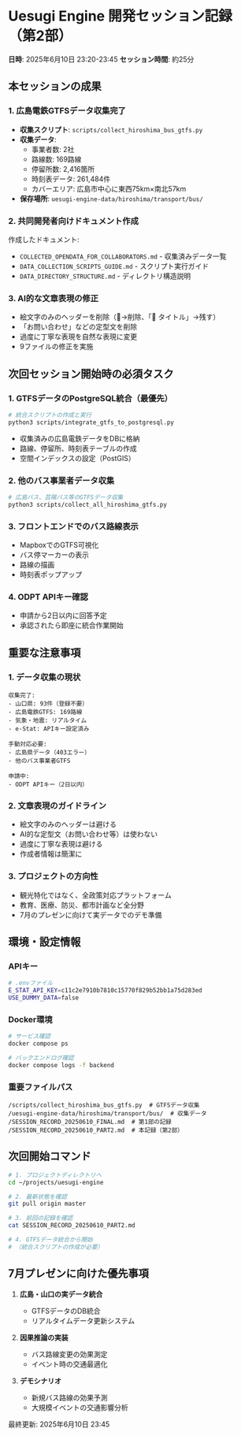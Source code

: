 # Uesugi Engine 開発セッション記録（第2部）
**日時**: 2025年6月10日 23:20-23:45
**セッション時間**: 約25分

## 本セッションの成果

### 1. 広島電鉄GTFSデータ収集完了
- **収集スクリプト**: `scripts/collect_hiroshima_bus_gtfs.py`
- **収集データ**:
  - 事業者数: 2社
  - 路線数: 169路線  
  - 停留所数: 2,416箇所
  - 時刻表データ: 261,484件
  - カバーエリア: 広島市中心に東西75km×南北57km
- **保存場所**: `uesugi-engine-data/hiroshima/transport/bus/`

### 2. 共同開発者向けドキュメント作成
作成したドキュメント:
- `COLLECTED_OPENDATA_FOR_COLLABORATORS.md` - 収集済みデータ一覧
- `DATA_COLLECTION_SCRIPTS_GUIDE.md` - スクリプト実行ガイド
- `DATA_DIRECTORY_STRUCTURE.md` - ディレクトリ構造説明

### 3. AI的な文章表現の修正
- 絵文字のみのヘッダーを削除（🚀→削除、「🚀 タイトル」→残す）
- 「お問い合わせ」などの定型文を削除
- 過度に丁寧な表現を自然な表現に変更
- 9ファイルの修正を実施

## 次回セッション開始時の必須タスク

### 1. GTFSデータのPostgreSQL統合（最優先）
```bash
# 統合スクリプトの作成と実行
python3 scripts/integrate_gtfs_to_postgresql.py
```
- 収集済みの広島電鉄データをDBに格納
- 路線、停留所、時刻表テーブルの作成
- 空間インデックスの設定（PostGIS）

### 2. 他のバス事業者データ収集
```bash
# 広島バス、芸陽バス等のGTFSデータ収集
python3 scripts/collect_all_hiroshima_gtfs.py
```

### 3. フロントエンドでのバス路線表示
- MapboxでのGTFS可視化
- バス停マーカーの表示
- 路線の描画
- 時刻表ポップアップ

### 4. ODPT APIキー確認
- 申請から2日以内に回答予定
- 承認されたら即座に統合作業開始

## 重要な注意事項

### 1. データ収集の現状
```
収集完了:
- 山口県: 93件（登録不要）
- 広島電鉄GTFS: 169路線
- 気象・地震: リアルタイム
- e-Stat: APIキー設定済み

手動対応必要:
- 広島県データ（403エラー）
- 他のバス事業者GTFS

申請中:
- ODPT APIキー（2日以内）
```

### 2. 文章表現のガイドライン
- 絵文字のみのヘッダーは避ける
- AI的な定型文（お問い合わせ等）は使わない
- 過度に丁寧な表現は避ける
- 作成者情報は簡潔に

### 3. プロジェクトの方向性
- 観光特化ではなく、全政策対応プラットフォーム
- 教育、医療、防災、都市計画など全分野
- 7月のプレゼンに向けて実データでのデモ準備

## 環境・設定情報

### APIキー
```bash
# .envファイル
E_STAT_API_KEY=c11c2e7910b7810c15770f829b52bb1a75d283ed
USE_DUMMY_DATA=false
```

### Docker環境
```bash
# サービス確認
docker compose ps

# バックエンドログ確認
docker compose logs -f backend
```

### 重要ファイルパス
```
/scripts/collect_hiroshima_bus_gtfs.py  # GTFSデータ収集
/uesugi-engine-data/hiroshima/transport/bus/  # 収集データ
/SESSION_RECORD_20250610_FINAL.md  # 第1部の記録
/SESSION_RECORD_20250610_PART2.md  # 本記録（第2部）
```

## 次回開始コマンド

```bash
# 1. プロジェクトディレクトリへ
cd ~/projects/uesugi-engine

# 2. 最新状態を確認
git pull origin master

# 3. 前回の記録を確認
cat SESSION_RECORD_20250610_PART2.md

# 4. GTFSデータ統合から開始
# （統合スクリプトの作成が必要）
```

## 7月プレゼンに向けた優先事項

1. **広島・山口の実データ統合**
   - GTFSデータのDB統合
   - リアルタイムデータ更新システム

2. **因果推論の実装**
   - バス路線変更の効果測定
   - イベント時の交通最適化

3. **デモシナリオ**
   - 新規バス路線の効果予測
   - 大規模イベントの交通影響分析

最終更新: 2025年6月10日 23:45